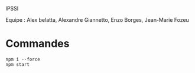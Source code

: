 IPSSI

Equipe : Alex belatta, Alexandre Giannetto, Enzo Borges, Jean-Marie Fozeu



# Commandes

```
npm i --force
npm start
```



